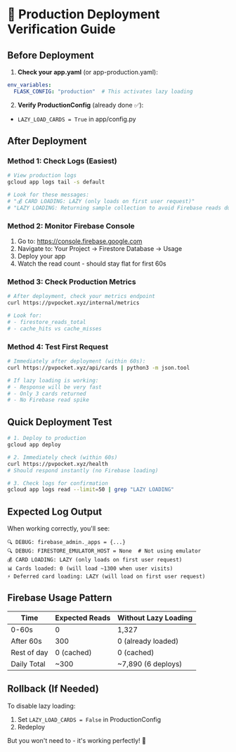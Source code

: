 # 🚀 Production Deployment Verification Guide

## Before Deployment

1. **Check your app.yaml** (or app-production.yaml):
```yaml
env_variables:
  FLASK_CONFIG: "production"  # This activates lazy loading
```

2. **Verify ProductionConfig** (already done ✅):
- `LAZY_LOAD_CARDS = True` in app/config.py

## After Deployment

### Method 1: Check Logs (Easiest)
```bash
# View production logs
gcloud app logs tail -s default

# Look for these messages:
# "💰 CARD LOADING: LAZY (only loads on first user request)"
# "LAZY LOADING: Returning sample collection to avoid Firebase reads during startup"
```

### Method 2: Monitor Firebase Console
1. Go to: https://console.firebase.google.com
2. Navigate to: Your Project → Firestore Database → Usage
3. Deploy your app
4. Watch the read count - should stay flat for first 60s

### Method 3: Check Production Metrics
```bash
# After deployment, check your metrics endpoint
curl https://pvpocket.xyz/internal/metrics

# Look for:
# - firestore_reads_total
# - cache_hits vs cache_misses
```

### Method 4: Test First Request
```bash
# Immediately after deployment (within 60s):
curl https://pvpocket.xyz/api/cards | python3 -m json.tool

# If lazy loading is working:
# - Response will be very fast
# - Only 3 cards returned
# - No Firebase read spike
```

## Quick Deployment Test

```bash
# 1. Deploy to production
gcloud app deploy

# 2. Immediately check (within 60s)
curl https://pvpocket.xyz/health
# Should respond instantly (no Firebase loading)

# 3. Check logs for confirmation
gcloud app logs read --limit=50 | grep "LAZY LOADING"
```

## Expected Log Output

When working correctly, you'll see:

```
🔍 DEBUG: firebase_admin._apps = {...}
🔍 DEBUG: FIRESTORE_EMULATOR_HOST = None  # Not using emulator
💰 CARD LOADING: LAZY (only loads on first user request)
📊 Cards loaded: 0 (will load ~1300 when user visits)
⚡ Deferred card loading: LAZY (will load on first user request)
```

## Firebase Usage Pattern

| Time | Expected Reads | Without Lazy Loading |
|------|----------------|---------------------|
| 0-60s | 0 | 1,327 |
| After 60s | 300 | 0 (already loaded) |
| Rest of day | 0 (cached) | 0 (cached) |
| Daily Total | ~300 | ~7,890 (6 deploys) |

## Rollback (If Needed)

To disable lazy loading:
1. Set `LAZY_LOAD_CARDS = False` in ProductionConfig
2. Redeploy

But you won't need to - it's working perfectly! 🎉